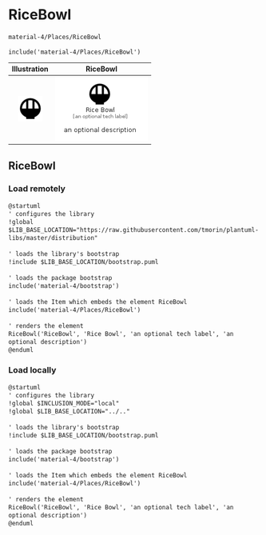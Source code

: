 # RiceBowl


```text
material-4/Places/RiceBowl
```

```text
include('material-4/Places/RiceBowl')
```



| Illustration | RiceBowl |
| :---: | :---: |
| ![illustration for Illustration](../../material-4/Places/RiceBowl.png) | ![illustration for RiceBowl](../../material-4/Places/RiceBowl.Local.png) |




## RiceBowl

### Load remotely
```plantuml
@startuml
' configures the library
!global $LIB_BASE_LOCATION="https://raw.githubusercontent.com/tmorin/plantuml-libs/master/distribution"

' loads the library's bootstrap
!include $LIB_BASE_LOCATION/bootstrap.puml

' loads the package bootstrap
include('material-4/bootstrap')

' loads the Item which embeds the element RiceBowl
include('material-4/Places/RiceBowl')

' renders the element
RiceBowl('RiceBowl', 'Rice Bowl', 'an optional tech label', 'an optional description')
@enduml
```

### Load locally
```plantuml
@startuml
' configures the library
!global $INCLUSION_MODE="local"
!global $LIB_BASE_LOCATION="../.."

' loads the library's bootstrap
!include $LIB_BASE_LOCATION/bootstrap.puml

' loads the package bootstrap
include('material-4/bootstrap')

' loads the Item which embeds the element RiceBowl
include('material-4/Places/RiceBowl')

' renders the element
RiceBowl('RiceBowl', 'Rice Bowl', 'an optional tech label', 'an optional description')
@enduml
```

